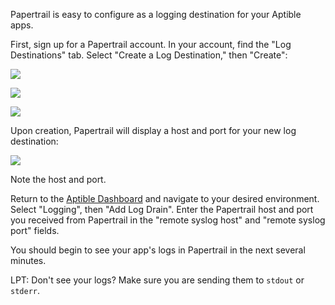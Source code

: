 Papertrail is easy to configure as a logging destination for your Aptible apps.

First, sign up for a Papertrail account. In your account, find the "Log Destinations" tab. Select "Create a Log Destination," then "Create":

![](/images/topics/paas/how-to-set-up-papertrail/account.png)

![](/images/topics/paas/how-to-set-up-papertrail/log-destinations.png)

![](/images/topics/paas/how-to-set-up-papertrail/create-log-destination.png)

Upon creation, Papertrail will display a host and port for your new log destination:

![](/images/topics/paas/how-to-set-up-papertrail/destination-created.png)

Note the host and port.

Return to the [Aptible Dashboard](https://dashboard.aptible.com) and navigate to your desired environment. Select "Logging", then "Add Log Drain". Enter the Papertrail host and port you received from Papertrail in the "remote syslog host" and "remote syslog port" fields.

You should begin to see your app's logs in Papertrail in the next several minutes.

LPT: Don't see your logs?  Make sure you are sending them to `stdout` or `stderr`.
